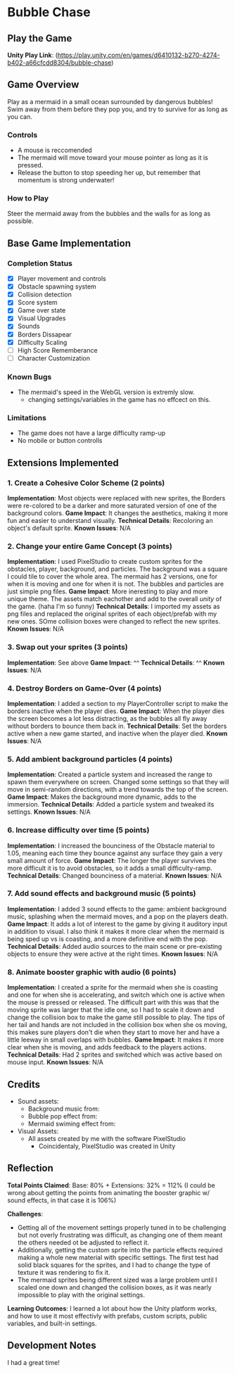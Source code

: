 # Bubble Chase

## Play the Game
**Unity Play Link**: (https://play.unity.com/en/games/d6410132-b270-4274-b402-a66cfcdd8304/bubble-chase)

## Game Overview
Play as a mermaid in a small ocean surrounded by dangerous bubbles! Swim away from them before they pop you, and try to survive for as long as you can.

### Controls
- A mouse is reccomended
- The mermaid will move toward your mouse pointer as long as it is pressed.
- Release the button to stop speeding her up, but remember that momentum is strong underwater!

### How to Play
Steer the mermaid away from the bubbles and the walls for as long as possible.

## Base Game Implementation

### Completion Status
- [x] Player movement and controls
- [x] Obstacle spawning system
- [x] Collision detection
- [x] Score system
- [x] Game over state
- [X] Visual Upgrades
- [X] Sounds
- [X] Borders Dissapear
- [X] Difficulty Scaling
- [ ] High Score Rememberance
- [ ] Character Customization

### Known Bugs
- The mermaid's speed in the WebGL version is extremly slow.
  - changing settings/variables in the game has no effcect on this.

### Limitations
- The game does not have a large difficulty ramp-up
- No mobile or button controlls

## Extensions Implemented

### 1. Create a Cohesive Color Scheme (2 points)
**Implementation**: Most objects were replaced with new sprites, the Borders were re-colored to be a darker and more saturated version of one of the background colors.
**Game Impact**: It changes the aesthetics, making it more fun and easier to understand visually.
**Technical Details**: Recoloring an object's default sprite.
**Known Issues**: N/A

### 2. Change your entire Game Concept (3 points)
**Implementation**: I used PixelStudio to create custom sprites for the obstacles, player, background, and particles. The background was a square I could tile to cover the whole area. The mermaid has 2 versions, one for when it is moving and one for when it is not. The bubbles and particles are just simple png files.
**Game Impact**: More ineresting to play and more unique theme. The assets match eachother and add to the overall *unity* of the game. (haha I'm so funny)
**Technical Details**: I imported my assets as png files and replaced the original sprites of each object/prefab with my new ones. SOme collision boxes were changed to reflect the new sprites.
**Known Issues**: N/A

### 3. Swap out your sprites (3 points)
**Implementation**: See above
**Game Impact**: ^^
**Technical Details**: ^^
**Known Issues**: N/A

### 4. Destroy Borders on Game-Over (4 points)
**Implementation**: I added a section to my PlayerController script to make the borders inactive when the player dies.
**Game Impact**: When the player dies the screen becomes a lot less distracting, as the bubbles all fly away without borders to bounce them back in.
**Technical Details**: Set the borders active when a new game started, and inactive when the player died.
**Known Issues**: N/A

### 5. Add ambient background particles (4 points)
**Implementation**: Created a particle system and increased the range to spawn them everywhere on screen. Changed some settings so that they will move in semi-random directions, with a trend towards the top of the screen.
**Game Impact**: Makes the background more dynamic, adds to the immersion.
**Technical Details**: Added a particle system and tweaked its settings.
**Known Issues**: N/A

### 6. Increase difficulty over time (5 points)
**Implementation**: I increased the bounciness of the Obstacle material to 1.05, meaning each time they bounce against any surface they gain a very small amount of force. 
**Game Impact**: The longer the player survives the more difficult it is to avoid obstacles, so it adds a small difficulty-ramp.
**Technical Details**: Changed bounciness of a material.
**Known Issues**: N/A

### 7. Add sound effects and background music (5 points)
**Implementation**: I added 3 sound effects to the game: ambient background music, splashing when the mermaid moves, and a pop on the players death.
**Game Impact**: It adds a lot of interest to the game by giving it auditory input in addition to visual. I also think it makes it more clear when the mermaid is being sped up vs is coasting, and a more definitive end with the pop.
**Technical Details**: Added audio sources to the main scene or pre-existing objects to ensure they were active at the right times.
**Known Issues**: N/A

### 8. Animate booster graphic with audio (6 points)
**Implementation**: I created a sprite for the mermaid when she is coasting and one for when she is accelerating, and switch which one is active when the mouse is pressed or released. The difficult part with this was that the moving sprite was larger that the idle one, so I had to scale it down and change the collision box to make the game still possible to play. The tips of her tail and hands are not included in the collision box when she os moving, this makes sure players don't die when they start to move her and have a little leeway in small overlaps with bubbles.
**Game Impact**: It makes it more clear when she is moving, and adds feedback to the players actions.
**Technical Details**: Had 2 sprites and switched which was active based on mouse input.
**Known Issues**: N/A

## Credits
- Sound assets:
  - Background music from:
  - Bubble pop effect from:
  - Mermaid swiming effect from:
- Visual Assets:
  - All assets created by me with the software PixelStudio
    - Coincidentaly, PixelStudio was created in Unity

## Reflection
**Total Points Claimed**: Base: 80% + Extensions: 32% = 112% (I could be wrong about getting the points from animating the booster graphic w/ sound effects, in that case it is 106%)

**Challenges**: 
- Getting all of the movement settings properly tuned in to be challenging but not overly frustrating was difficult, as changing one of them meant the others needed ot be adjusted to reflect it.
- Additionally, getting the custom sprite into the particle effects required making a whole new material with specific settings. The first test had solid black squares for the sprites, and I had to change the type of texture it was rendering to fix it.
- The mermaid sprites being different sized was a large problem until I scaled one down and changed the collision boxes, as it was nearly impossible to play with the original settings.

**Learning Outcomes**: I learned a lot about how the Unity platform works, and how to use it most effectivly with prefabs, custom scripts, public variables, and built-in settings.

## Development Notes
I had a great time!
